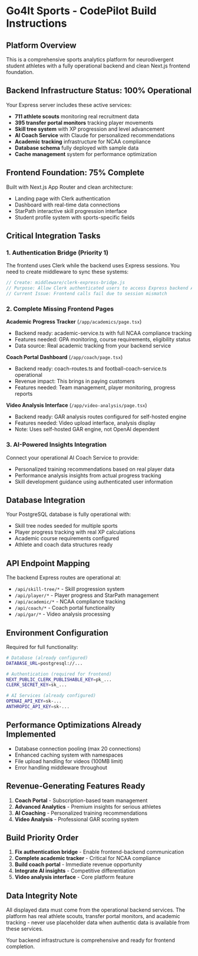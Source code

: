 # Go4It Sports - CodePilot Build Instructions

## **Platform Overview**

This is a comprehensive sports analytics platform for neurodivergent student athletes with a fully operational backend and clean Next.js frontend foundation.

## **Backend Infrastructure Status: 100% Operational**

Your Express server includes these active services:
- **711 athlete scouts** monitoring real recruitment data
- **395 transfer portal monitors** tracking player movements
- **Skill tree system** with XP progression and level advancement
- **AI Coach Service** with Claude for personalized recommendations
- **Academic tracking** infrastructure for NCAA compliance
- **Database schema** fully deployed with sample data
- **Cache management** system for performance optimization

## **Frontend Foundation: 75% Complete**

Built with Next.js App Router and clean architecture:
- Landing page with Clerk authentication
- Dashboard with real-time data connections
- StarPath interactive skill progression interface
- Student profile system with sports-specific fields

## **Critical Integration Tasks**

### **1. Authentication Bridge (Priority 1)**
The frontend uses Clerk while the backend uses Express sessions. You need to create middleware to sync these systems:

```javascript
// Create: middleware/clerk-express-bridge.js
// Purpose: Allow Clerk authenticated users to access Express backend APIs
// Current Issue: Frontend calls fail due to session mismatch
```

### **2. Complete Missing Frontend Pages**

**Academic Progress Tracker** (`/app/academics/page.tsx`)
- Backend ready: academic-service.ts with full NCAA compliance tracking
- Features needed: GPA monitoring, course requirements, eligibility status
- Data source: Real academic tracking from your backend service

**Coach Portal Dashboard** (`/app/coach/page.tsx`)
- Backend ready: coach-routes.ts and football-coach-service.ts operational
- Revenue impact: This brings in paying customers
- Features needed: Team management, player monitoring, progress reports

**Video Analysis Interface** (`/app/video-analysis/page.tsx`)
- Backend ready: GAR analysis routes configured for self-hosted engine
- Features needed: Video upload interface, analysis display
- Note: Uses self-hosted GAR engine, not OpenAI dependent

### **3. AI-Powered Insights Integration**

Connect your operational AI Coach Service to provide:
- Personalized training recommendations based on real player data
- Performance analysis insights from actual progress tracking
- Skill development guidance using authenticated user information

## **Database Integration**

Your PostgreSQL database is fully operational with:
- Skill tree nodes seeded for multiple sports
- Player progress tracking with real XP calculations
- Academic course requirements configured
- Athlete and coach data structures ready

## **API Endpoint Mapping**

The backend Express routes are operational at:
- `/api/skill-tree/*` - Skill progression system
- `/api/player/*` - Player progress and StarPath management
- `/api/academic/*` - NCAA compliance tracking
- `/api/coach/*` - Coach portal functionality
- `/api/gar/*` - Video analysis processing

## **Environment Configuration**

Required for full functionality:
```bash
# Database (already configured)
DATABASE_URL=postgresql://...

# Authentication (required for frontend)
NEXT_PUBLIC_CLERK_PUBLISHABLE_KEY=pk_...
CLERK_SECRET_KEY=sk_...

# AI Services (already configured)
OPENAI_API_KEY=sk-...
ANTHROPIC_API_KEY=sk-...
```

## **Performance Optimizations Already Implemented**

- Database connection pooling (max 20 connections)
- Enhanced caching system with namespaces
- File upload handling for videos (100MB limit)
- Error handling middleware throughout

## **Revenue-Generating Features Ready**

1. **Coach Portal** - Subscription-based team management
2. **Advanced Analytics** - Premium insights for serious athletes
3. **AI Coaching** - Personalized training recommendations
4. **Video Analysis** - Professional GAR scoring system

## **Build Priority Order**

1. **Fix authentication bridge** - Enable frontend-backend communication
2. **Complete academic tracker** - Critical for NCAA compliance
3. **Build coach portal** - Immediate revenue opportunity
4. **Integrate AI insights** - Competitive differentiation
5. **Video analysis interface** - Core platform feature

## **Data Integrity Note**

All displayed data must come from the operational backend services. The platform has real athlete scouts, transfer portal monitors, and academic tracking - never use placeholder data when authentic data is available from these services.

Your backend infrastructure is comprehensive and ready for frontend completion.